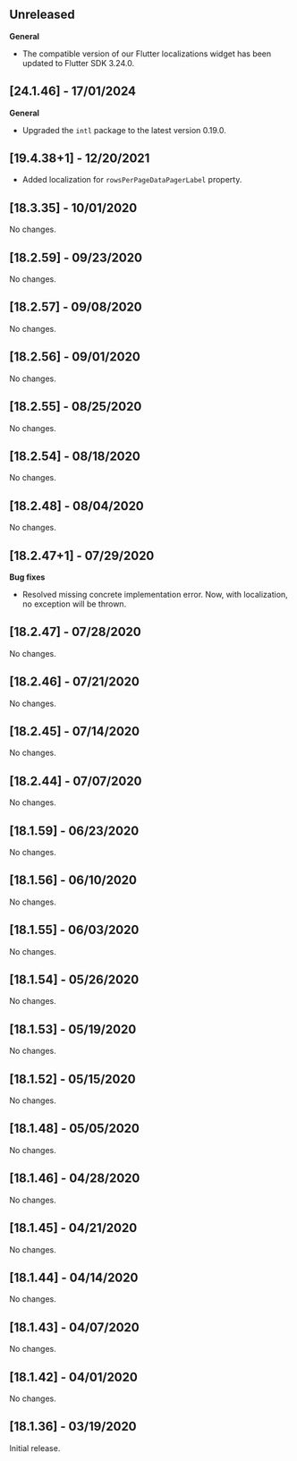 ## Unreleased

**General**

* The compatible version of our Flutter localizations widget has been updated to Flutter SDK 3.24.0.

## [24.1.46] - 17/01/2024

**General**

* Upgraded the `intl` package to the latest version 0.19.0.

## [19.4.38+1] - 12/20/2021

* Added localization for `rowsPerPageDataPagerLabel` property.

## [18.3.35] - 10/01/2020

No changes.

## [18.2.59] - 09/23/2020

No changes.

## [18.2.57] - 09/08/2020

No changes.

## [18.2.56] - 09/01/2020

No changes.

## [18.2.55] - 08/25/2020

No changes.

## [18.2.54] - 08/18/2020

No changes.

## [18.2.48] - 08/04/2020

No changes.

## [18.2.47+1] - 07/29/2020

**Bug fixes**

* Resolved missing concrete implementation error. Now, with localization, no exception will be thrown.

## [18.2.47] - 07/28/2020

No changes.

## [18.2.46] - 07/21/2020

No changes.

## [18.2.45] - 07/14/2020

No changes.

## [18.2.44] - 07/07/2020

No changes.

## [18.1.59] - 06/23/2020 

No changes.

## [18.1.56] - 06/10/2020

No changes.

## [18.1.55] - 06/03/2020

No changes.

## [18.1.54] - 05/26/2020

No changes.

## [18.1.53] - 05/19/2020

No changes.

## [18.1.52] - 05/15/2020

No changes.

## [18.1.48] - 05/05/2020

No changes.

## [18.1.46] - 04/28/2020 

No changes.

## [18.1.45] - 04/21/2020 

No changes.

## [18.1.44] - 04/14/2020 

No changes.

## [18.1.43] - 04/07/2020 

No changes.

## [18.1.42] - 04/01/2020 

No changes.

## [18.1.36] - 03/19/2020

Initial release.
